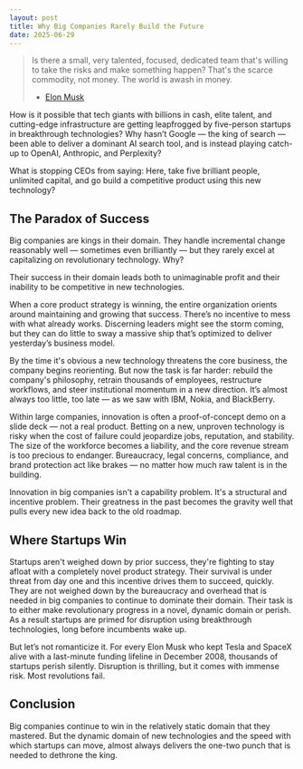 ```yaml
---
layout: post
title: Why Big Companies Rarely Build the Future
date: 2025-06-29
---
```

> Is there a small, very talented, focused, dedicated team that's willing to take the risks and make something happen? That's the scarce commodity, not money. The world is awash in money.
>
> - [Elon Musk](https://www.youtube.com/watch?v=0ygRqjBQAUk)

How is it possible that tech giants with billions in cash, elite talent, and cutting-edge infrastructure are getting leapfrogged by five-person startups in breakthrough technologies? Why hasn’t Google — the king of search — been able to deliver a dominant AI search tool, and is instead playing catch-up to OpenAI, Anthropic, and Perplexity?

What is stopping CEOs from saying: Here, take five brilliant people, unlimited capital, and go build a competitive product using this new technology?

## The Paradox of Success
Big companies are kings in their domain. They handle incremental change reasonably well — sometimes even brilliantly — but they rarely excel at capitalizing on revolutionary technology. Why?

Their success in their domain leads both to unimaginable profit and their inability to be competitive in new technologies.

When a core product strategy is winning, the entire organization orients around maintaining and growing that success. There’s no incentive to mess with what already works. Discerning leaders might see the storm coming, but they can do little to sway a massive ship that’s optimized to deliver yesterday’s business model.

By the time it's obvious a new technology threatens the core business, the company begins reorienting. But now the task is far harder: rebuild the company's philosophy, retrain thousands of employees, restructure workflows, and steer institutional momentum in a new direction. It’s almost always too little, too late — as we saw with IBM, Nokia, and BlackBerry.

Within large companies, innovation is often a proof-of-concept demo on a slide deck — not a real product. Betting on a new, unproven technology is risky when the cost of failure could jeopardize jobs, reputation, and stability. The size of the workforce becomes a liability, and the core revenue stream is too precious to endanger. Bureaucracy, legal concerns, compliance, and brand protection act like brakes — no matter how much raw talent is in the building.

Innovation in big companies isn't a capability problem. It's a structural and incentive problem. Their greatness in the past becomes the gravity well that pulls every new idea back to the old roadmap.

## Where Startups Win
Startups aren't weighed down by prior success, they're fighting to stay afloat with a completely novel product strategy. Their survival is under threat from day one and this incentive drives them to succeed, quickly. They are not weighed down by the bureaucracy and overhead that is needed in big companies to continue to dominate their domain. Their task is to either make revolutionary progress in a novel, dynamic domain or perish. As a result startups are primed for disruption using breakthrough technologies, long before incumbents wake up.

But let’s not romanticize it. For every Elon Musk who kept Tesla and SpaceX alive with a last-minute funding lifeline in December 2008, thousands of startups perish silently. Disruption is thrilling, but it comes with immense risk. Most revolutions fail.

## Conclusion
Big companies continue to win in the relatively static domain that they mastered. But the dynamic domain of new technologies and the speed with which startups can move, almost always delivers the one-two punch that is needed to dethrone the king.
